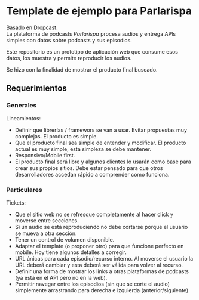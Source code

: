 # Template de ejemplo para Parlarispa

Basado en [Dropcast](dropcast.md).  
La plataforma de podcasts _Parlarispa_ procesa audios y entrega APIs simples con datos sobre podcasts y sus episodios.  

Este repositorio es un prototipo de aplicación web que consume esos datos, los muestra y permite reproducir los audios.  

Se hizo con la finalidad de mostrar el producto final buscado.

## Requerimientos

### Generales

Lineamientos:
 - Definir que librerías / framewors se van a usar. Evitar propuestas muy complejas. El producto es simple.
 - Que el producto final sea simple de entender y modificar. El producto actual es muy simple, esta simpleza se debe mantener.
  - Responsivo/Mobile first.
  - El producto final será libre y algunos clientes lo usarán como base para crear sus propios sitios. Debe estar pensado para que otros desarrolladores accedan rápido a comprender como funciona.

### Particulares

Tickets:
 - Que el sitio web no se refresque completamente al hacer click y moverse entre secciones.
 - Si un audio se está reproduciendo no debe cortarse porque el usuario se mueva a otra sección.
 - Tener un control de volumen disponible.
 - Adaptar el template (o proponer otro) para que funcione perfecto en mobile. Hoy tiene algunos detalles a corregir.
 - URL únicas para cada episodio/recurso interno. Al moverse el usuario la URL deberá cambiar y esta deberá ser válida para volver al recurso.
 - Definir una forma de mostrar los links a otras plataformas de podcasts (ya está en el API pero no en la web).
 - Permitir navegar entre los episodios (sin que se corte el audio) simplemente arrastrando para derecha e izquierda (anterior/siguiente) 


